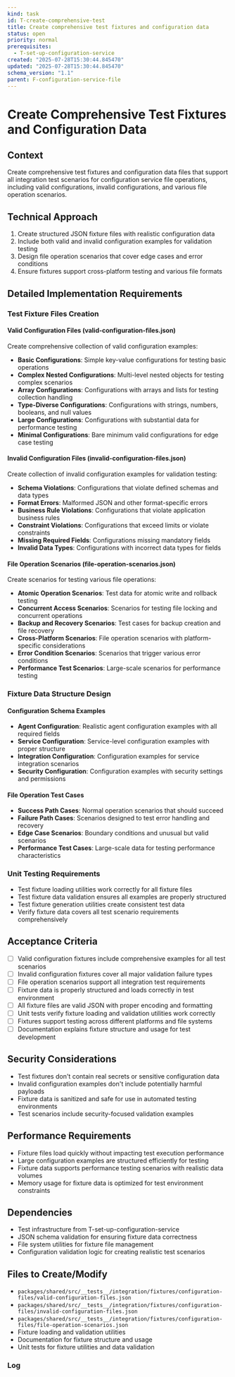 ```yaml
---
kind: task
id: T-create-comprehensive-test
title: Create comprehensive test fixtures and configuration data
status: open
priority: normal
prerequisites:
  - T-set-up-configuration-service
created: "2025-07-28T15:30:44.845470"
updated: "2025-07-28T15:30:44.845470"
schema_version: "1.1"
parent: F-configuration-service-file
---
```


# Create Comprehensive Test Fixtures and Configuration Data

## Context

Create comprehensive test fixtures and configuration data files that support all integration test scenarios for configuration service file operations, including valid configurations, invalid configurations, and various file operation scenarios.

## Technical Approach

1. Create structured JSON fixture files with realistic configuration data
2. Include both valid and invalid configuration examples for validation testing
3. Design file operation scenarios that cover edge cases and error conditions
4. Ensure fixtures support cross-platform testing and various file formats

## Detailed Implementation Requirements

### Test Fixture Files Creation

#### Valid Configuration Files (valid-configuration-files.json)

Create comprehensive collection of valid configuration examples:

- **Basic Configurations**: Simple key-value configurations for testing basic operations
- **Complex Nested Configurations**: Multi-level nested objects for testing complex scenarios
- **Array Configurations**: Configurations with arrays and lists for testing collection handling
- **Type-Diverse Configurations**: Configurations with strings, numbers, booleans, and null values
- **Large Configurations**: Configurations with substantial data for performance testing
- **Minimal Configurations**: Bare minimum valid configurations for edge case testing

#### Invalid Configuration Files (invalid-configuration-files.json)

Create collection of invalid configuration examples for validation testing:

- **Schema Violations**: Configurations that violate defined schemas and data types
- **Format Errors**: Malformed JSON and other format-specific errors
- **Business Rule Violations**: Configurations that violate application business rules
- **Constraint Violations**: Configurations that exceed limits or violate constraints
- **Missing Required Fields**: Configurations missing mandatory fields
- **Invalid Data Types**: Configurations with incorrect data types for fields

#### File Operation Scenarios (file-operation-scenarios.json)

Create scenarios for testing various file operations:

- **Atomic Operation Scenarios**: Test data for atomic write and rollback testing
- **Concurrent Access Scenarios**: Scenarios for testing file locking and concurrent operations
- **Backup and Recovery Scenarios**: Test cases for backup creation and file recovery
- **Cross-Platform Scenarios**: File operation scenarios with platform-specific considerations
- **Error Condition Scenarios**: Scenarios that trigger various error conditions
- **Performance Test Scenarios**: Large-scale scenarios for performance testing

### Fixture Data Structure Design

#### Configuration Schema Examples

- **Agent Configuration**: Realistic agent configuration examples with all required fields
- **Service Configuration**: Service-level configuration examples with proper structure
- **Integration Configuration**: Configuration examples for service integration scenarios
- **Security Configuration**: Configuration examples with security settings and permissions

#### File Operation Test Cases

- **Success Path Cases**: Normal operation scenarios that should succeed
- **Failure Path Cases**: Scenarios designed to test error handling and recovery
- **Edge Case Scenarios**: Boundary conditions and unusual but valid scenarios
- **Performance Test Cases**: Large-scale data for testing performance characteristics

### Unit Testing Requirements

- Test fixture loading utilities work correctly for all fixture files
- Test fixture data validation ensures all examples are properly structured
- Test fixture generation utilities create consistent test data
- Verify fixture data covers all test scenario requirements comprehensively

## Acceptance Criteria

- [ ] Valid configuration fixtures include comprehensive examples for all test scenarios
- [ ] Invalid configuration fixtures cover all major validation failure types
- [ ] File operation scenarios support all integration test requirements
- [ ] Fixture data is properly structured and loads correctly in test environment
- [ ] All fixture files are valid JSON with proper encoding and formatting
- [ ] Unit tests verify fixture loading and validation utilities work correctly
- [ ] Fixtures support testing across different platforms and file systems
- [ ] Documentation explains fixture structure and usage for test development

## Security Considerations

- Test fixtures don't contain real secrets or sensitive configuration data
- Invalid configuration examples don't include potentially harmful payloads
- Fixture data is sanitized and safe for use in automated testing environments
- Test scenarios include security-focused validation examples

## Performance Requirements

- Fixture files load quickly without impacting test execution performance
- Large configuration examples are structured efficiently for testing
- Fixture data supports performance testing scenarios with realistic data volumes
- Memory usage for fixture data is optimized for test environment constraints

## Dependencies

- Test infrastructure from T-set-up-configuration-service
- JSON schema validation for ensuring fixture data correctness
- File system utilities for fixture file management
- Configuration validation logic for creating realistic test scenarios

## Files to Create/Modify

- `packages/shared/src/__tests__/integration/fixtures/configuration-files/valid-configuration-files.json`
- `packages/shared/src/__tests__/integration/fixtures/configuration-files/invalid-configuration-files.json`
- `packages/shared/src/__tests__/integration/fixtures/configuration-files/file-operation-scenarios.json`
- Fixture loading and validation utilities
- Documentation for fixture structure and usage
- Unit tests for fixture utilities and data validation

### Log
